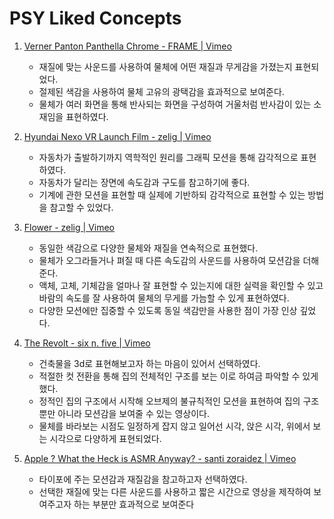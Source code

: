 # PSY Liked Concepts
1. [Verner Panton Panthella Chrome - FRAME | Vimeo](https://vimeo.com/258103000)
	- 재질에 맞는 사운드를 사용하여 물체에 어떤 재질과 무게감을 가졌는지 표현되었다. 
	- 절제된 색감을 사용하여 물체 고유의 광택감을 효과적으로 보여준다.
	- 물체가 여러 화면을 통해 반사되는 화면을 구성하여 거울처럼 반사감이 있는 소재임을 표현하였다.

2. [Hyundai Nexo VR Launch Film - zelig | Vimeo](https://vimeo.com/255380860)
	- 자동차가 출발하기까지 역학적인 원리를 그래픽 모션을 통해 감각적으로 표현하였다.
	- 자동차가 달리는 장면에 속도감과 구도를 참고하기에 좋다. 
	- 기계에 관한 모션을 표현할 때 실제에 기반하되 감각적으로 표현할 수 있는 방법을 참고할 수 있었다.

3. [Flower - zelig | Vimeo](https://vimeo.com/233146434)
	- 동일한 색감으로 다양한 물체와 재질을 연속적으로 표현했다.
	- 물체가 오그라들거나 펴질 때 다른 속도감의 사운드를 사용하여 모션감을 더해준다.
	- 액체, 고체, 기체감을 얼마나 잘 표현할 수 있는지에 대한 실력을 확인할 수 있고 바람의 속도를 잘 사용하여 물체의 무게를 가늠할 수 있게 표현하였다.
	- 다양한 모션에만 집중할 수 있도록 동일 색감만을 사용한 점이 가장 인상 깊었다.  

4. [The Revolt - six n. five | Vimeo](https://vimeo.com/530298833)
	- 건축물을 3d로 표현해보고자 하는 마음이 있어서 선택하였다. 
	- 적절한 컷 전환을 통해 집의 전체적인 구조를 보는 이로 하여금 파악할 수 있게 했다.
	- 정적인 집의 구조에서 시작해 오브제의 불규칙적인 모션을 표현하여 집의 구조 뿐만 아니라 모션감을 보여줄 수 있는 영상이다.
	- 물체를 바라보는 시점도 일정하게 잡지 않고 일어선 시각, 앉은 시각, 위에서 보는 시각으로 다양하게 표현되었다.

5. [Apple ? What the Heck is ASMR Anyway? - santi zoraidez | Vimeo](https://vimeo.com/302831256)
	- 타이포에 주는 모션감과 재질감을 참고하고자 선택하였다.
	- 선택한 재질에 맞는 다른 사운드를 사용하고 짧은 시간으로 영상을 제작하여 보여주고자 하는 부분만 효과적으로 보여준다